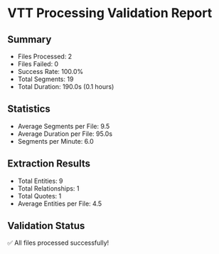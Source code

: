 
# VTT Processing Validation Report

## Summary
- Files Processed: 2
- Files Failed: 0
- Success Rate: 100.0%
- Total Segments: 19
- Total Duration: 190.0s (0.1 hours)

## Statistics
- Average Segments per File: 9.5
- Average Duration per File: 95.0s
- Segments per Minute: 6.0

## Extraction Results
- Total Entities: 9
- Total Relationships: 1
- Total Quotes: 1
- Average Entities per File: 4.5

## Validation Status
✅ All files processed successfully!
